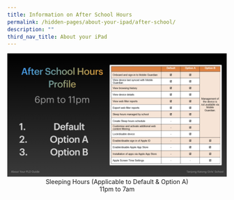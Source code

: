 ```yaml
---
title: Information on After School Hours
permalink: /hidden-pages/about-your-ipad/after-school/
description: ""
third_nav_title: About your iPad
---
```

<center>
		<a href="https://raw.githubusercontent.com/isomerpages/moe-tkgs/staging/images/PDLP/About_ipad/After_school/after_sch_hour.png"><img src="/images/PDLP/About_ipad/After_school/after_sch_hour.png">
	</a>
	<br>
Sleeping Hours (Applicable to Default &amp; Option A)<br>
11pm to 7am<br>
<br>
</center>
